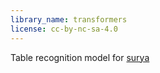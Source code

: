 ```yaml
---
library_name: transformers
license: cc-by-nc-sa-4.0
---
```


Table recognition model for [surya](https://github.com/VikParuchuri/surya)